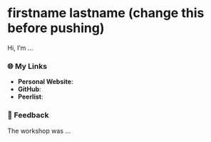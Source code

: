 # firstname lastname (change this before pushing)

Hi, I’m ...

### 🌐 My Links

- **Personal Website**:
- **GitHub**:
- **Peerlist**:

### 📝 Feedback

The workshop was ...
